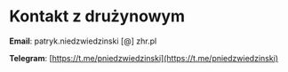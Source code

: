 # Kontakt z drużynowym

**Email**: patryk.niedzwiedzinski [@] zhr.pl

**Telegram**: [https://t.me/pniedzwiedzinski](https://t.me/pniedzwiedzinski)
